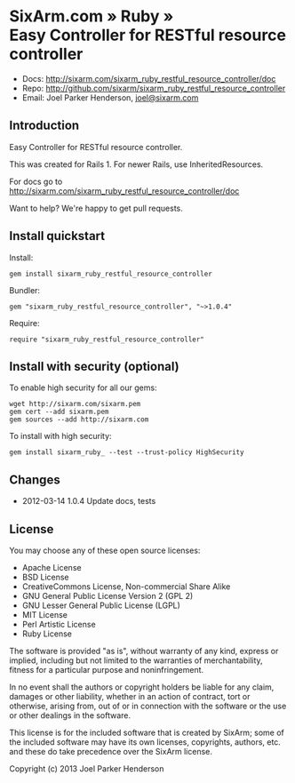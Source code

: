 # SixArm.com » Ruby » <br> Easy Controller for RESTful resource controller

* Docs: <http://sixarm.com/sixarm_ruby_restful_resource_controller/doc>
* Repo: <http://github.com/sixarm/sixarm_ruby_restful_resource_controller>
* Email: Joel Parker Henderson, <joel@sixarm.com>


## Introduction

Easy Controller for RESTful resource controller.

This was created for Rails 1. For newer Rails, use InheritedResources.

For docs go to <http://sixarm.com/sixarm_ruby_restful_resource_controller/doc>

Want to help? We're happy to get pull requests.


## Install quickstart

Install:

    gem install sixarm_ruby_restful_resource_controller

Bundler:

    gem "sixarm_ruby_restful_resource_controller", "~>1.0.4"

Require:

    require "sixarm_ruby_restful_resource_controller"


## Install with security (optional)

To enable high security for all our gems:

    wget http://sixarm.com/sixarm.pem
    gem cert --add sixarm.pem
    gem sources --add http://sixarm.com

To install with high security:

    gem install sixarm_ruby_ --test --trust-policy HighSecurity


## Changes

* 2012-03-14 1.0.4 Update docs, tests


## License

You may choose any of these open source licenses:

  * Apache License
  * BSD License
  * CreativeCommons License, Non-commercial Share Alike
  * GNU General Public License Version 2 (GPL 2)
  * GNU Lesser General Public License (LGPL)
  * MIT License
  * Perl Artistic License
  * Ruby License

The software is provided "as is", without warranty of any kind, 
express or implied, including but not limited to the warranties of 
merchantability, fitness for a particular purpose and noninfringement. 

In no event shall the authors or copyright holders be liable for any 
claim, damages or other liability, whether in an action of contract, 
tort or otherwise, arising from, out of or in connection with the 
software or the use or other dealings in the software.

This license is for the included software that is created by SixArm;
some of the included software may have its own licenses, copyrights, 
authors, etc. and these do take precedence over the SixArm license.

Copyright (c) 2013 Joel Parker Henderson
